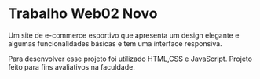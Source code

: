 # Trabalho Web02 Novo
 Um site de e-commerce esportivo que apresenta um design elegante e algumas funcionalidades básicas e tem uma interface responsiva.

Para desenvolver esse projeto foi utilizado HTML,CSS e JavaScript. Projeto feito para fins avaliativos na faculdade.
